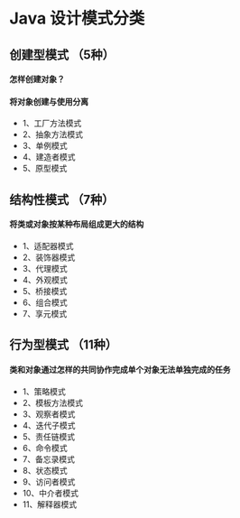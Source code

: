 # Java 设计模式分类

## 创建型模式 （5种）
#### 怎样创建对象？
#### 将对象创建与使用分离
- 1、工厂方法模式
- 2、抽象方法模式
- 3、单例模式
- 4、建造者模式
- 5、原型模式

## 结构性模式 （7种）
#### 将类或对象按某种布局组成更大的结构
- 1、适配器模式
- 2、装饰器模式
- 3、代理模式
- 4、外观模式
- 5、桥接模式
- 6、组合模式
- 7、享元模式

## 行为型模式 （11种）
#### 类和对象通过怎样的共同协作完成单个对象无法单独完成的任务
- 1、策略模式
- 2、模板方法模式
- 3、观察者模式
- 4、迭代子模式
- 5、责任链模式
- 6、命令模式
- 7、备忘录模式
- 8、状态模式
- 9、访问者模式
- 10、中介者模式
- 11、解释器模式